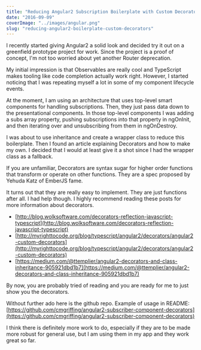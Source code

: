 ```yaml
---
title: "Reducing Angular2 Subscription Boilerplate with Custom Decorators"
date: "2016-09-09"
coverImage: "../images/angular.png"
slug: "reducing-angular2-boilerplate-custom-decorators"
---
```


I recently started giving Angular2 a solid look and decided try it out on a greenfield prototype project for work. Since the project is a proof of concept, I'm not too worried about yet another Router deprecation.

My initial impression is that Observables are really cool and TypeScript makes tooling like code completion actually work right. However, I started noticing that I was repeating myself a lot in some of my component lifecycle events.

At the moment, I am using an architecture that uses top-level smart components for handling subscriptions. Then, they just pass data down to the presentational components. In those top-level components I was adding a subs array property, pushing subscriptions into that property in ngOnInit, and then iterating over and unsubscribing from them in ngOnDestroy.

I was about to use inheritance and create a wrapper class to reduce this boilerplate. Then I found an article explaining Decorators and how to make my own. I decided that I would at least give it a shot since I had the wrapper class as a fallback.

If you are unfamiliar, Decorators are syntax sugar for higher order functions that transform or operate on other functions. They are a spec proposed by Yehuda Katz of EmberJS fame.

It turns out that they are really easy to implement. They are just functions after all. I had help though. I highly recommend reading these posts for more information about decorators.

- [http://blog.wolksoftware.com/decorators-reflection-javascript-typescript](http://blog.wolksoftware.com/decorators-reflection-javascript-typescript)
- [http://myrighttocode.org/blog/typescript/angular2/decorators/angular2-custom-decorators](http://myrighttocode.org/blog/typescript/angular2/decorators/angular2-custom-decorators)
- [https://medium.com/@ttemplier/angular2-decorators-and-class-inheritance-905921dbd1b7](https://medium.com/@ttemplier/angular2-decorators-and-class-inheritance-905921dbd1b7)

By now, you are probably tried of reading and you are ready for me to just show you the decorators.

Without further ado here is the github repo. Example of usage in README: [https://github.com/cmgriffing/angular2-subscriber-component-decorators](https://github.com/cmgriffing/angular2-subscriber-component-decorators)

I think there is definitely more work to do, especially if they are to be made more robust for general use, but I am using them in my app and they work great so far.

